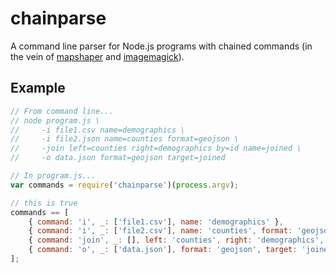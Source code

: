 # chainparse

A command line parser for Node.js programs with chained commands (in the vein of [mapshaper](https://github.com/mbloch/mapshaper/wiki/Command-Reference) and [imagemagick](https://www.imagemagick.org/script/command-line-processing.php)). 

## Example

```js
// From command line...
// node program.js \
//     -i file1.csv name=demographics \
//     -i file2.json name=counties format=geojson \
//     -join left=counties right=demographics by=id name=joined \
//     -o data.json format=geojson target=joined

// In program.js...
var commands = require('chainparse')(process.argv);

// this is true
commands == [
    { command: 'i', _: ['file1.csv'], name: 'demographics' },
    { command: 'i', _: ['file2.csv'], name: 'counties', format: 'geojson' },
    { command: 'join', _: [], left: 'counties', right: 'demographics', by: 'id', name: 'joined'},
    { command: 'o', _: ['data.json'], format: 'geojson', target: 'joined' }
];
```
